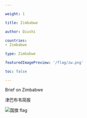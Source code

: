 ```yaml
---

weight: 1

title: Zimbabwe

author: Qiushi 

countries: 
- Zimbabwe

type: Zimbabwe

featuredImagePreview: '/flag/zw.png'

toc: false 

---
```


Brief on Zimbabwe

津巴布韦简报 

<!--more-->

![国旗 flag](/flag/zw.png)